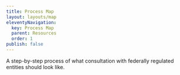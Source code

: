 ```yaml
---
title: Process Map
layout: layouts/map
eleventyNavigation:
  key: Process Map
  parent: Resources
  order: 1
publish: false
---
```

A step-by-step process of what consultation with federally regulated entities should look like.
